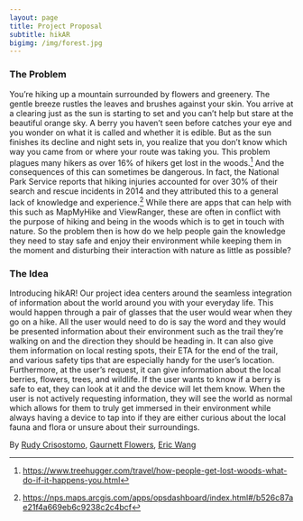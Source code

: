 ```yaml
---
layout: page
title: Project Proposal
subtitle: hikAR
bigimg: /img/forest.jpg
---
```


### The Problem
You’re hiking up a mountain surrounded by flowers and greenery. The gentle breeze rustles the leaves and brushes against your skin. You arrive at a clearing just as the sun is starting to set and you can’t help but stare at the beautiful orange sky. A berry you haven’t seen before catches your eye and you wonder on what it is called and whether it is edible. But as the sun finishes its decline and night sets in, you realize that you don’t know which way you came from or where your route was taking you. This problem plagues many hikers as over 16% of hikers get lost in the woods.[^1] And the consequences of this can sometimes be dangerous. In fact, the National Park Service reports that hiking injuries accounted for over 30% of their search and rescue incidents in 2014 and they attributed this to a general lack of knowledge and experience.[^2] While there are apps that can help with this such as MapMyHike and ViewRanger, these are often in conflict with the purpose of hiking and being in the woods which is to get in touch with nature. So the problem then is how do we help people gain the knowledge they need to stay safe and enjoy their environment while keeping them in the moment and disturbing their interaction with nature as little as possible?



### The Idea
Introducing hikAR! Our project idea centers around the seamless integration of information about the world around you with your everyday life. This would happen through a pair of glasses that the user would wear when they go on a hike. All the user would need to do is say the word and they would be presented information about their environment such as the trail they’re walking on and the direction they should be heading in. It can also give them information on local resting spots, their ETA for the end of the trail, and various safety tips that are especially handy for the user’s location. Furthermore, at the user’s request, it can give information about the local berries, flowers, trees, and wildlife. If the user wants to know if a berry is safe to eat, they can look at it and the device will let them know. When the user is not actively requesting information, they will see the world as normal which allows for them to truly get immersed in their environment while always having a device to tap into if they are either curious about the local fauna and flora or unsure about their surroundings.

[^1]: https://www.treehugger.com/travel/how-people-get-lost-woods-what-do-if-it-happens-you.html
[^2]: https://nps.maps.arcgis.com/apps/opsdashboard/index.html#/b526c87ae21f4a669eb6c9238c2c4bcf

By [Rudy Crisostomo](https://rjc20.github.io), [Gaurnett Flowers](https://gaurnett.github.io), [Eric Wang](https://erocwang.github.io) 
